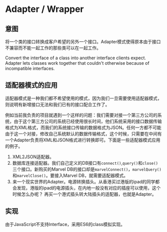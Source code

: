 # Adapter / Wrapper

## 意图
将一个类的接口转换成客户希望的另外一个接口。Adapter模式使得原本由于接口不兼容而不能一起工作的那些类可以在一起工作。

Convert the interface of a class into another interface clients expect. 
Adapter lets classes work together that couldn't otherwise because of 
incompatible interfaces. 

## 适配器模式的应用
适配器模式是一种我们都不希望使用的模式，因为我们一旦需要使用适配器模式，则说明有新增接口无法和我们已有的接口配合工作了。

例如当前我负责的项目就遇到一个这样的问题：我们需要对接一个第三方公司的系统，由于这个第三方公司的系统已经使用很长时间，他们系统采用的接口数据传输格式为XML格式，而我们的系统接口传输的数据格式为JSON。任何一方都不可能由于这一个对接，修改自己系统默认的数据传输格式，这个时候，只需要在中间有一个Adapter负责将XML和JSON格式进行转换即可。下面是一些适配器模式应用的例子。

1. XML2JSON适配器。
2. 数据库连接适配器。我们自己定义的DB接口有`connect()`,`query()`和`close()`三个接口。新购买的Marvel DB的接口却是`marvelConnect()`，`marvelQuery()`和`marvelClose()`。要接入Marvel DB，就需要适配器模式。
3. 来一个现实世界的Adapter。电源转换插头。从香港买过港版的ipad的同学都会发现，港版的ipad的电源插头，在内地一般没有对应的插座可以使用，这个时候怎么办呢？ 再买一个港式插头转大陆插头的适配器，也就是Adapter。

## 实现
由于JavaScript不支持Interface，采用ES6的class模拟实现。
